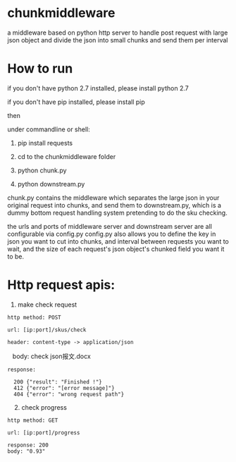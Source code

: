 # chunkmiddleware
a middleware based on python http server to handle post request with large json object and divide the json into small chunks and send them per interval


# How to run

  if you don't have python 2.7 installed, please install python 2.7

  if you don't have pip installed, please install pip

then

under commandline or shell:
  1. pip install requests
  
  2. cd to the chunkmiddleware folder
  
  3. python chunk.py
  
  4. python downstream.py

chunk.py contains the middleware which separates the large json in your original request into chunks, and send them to downstream.py, which is a dummy bottom request handling system pretending to do the sku checking.

the urls and ports of middleware server and downstream server are all configurable via config.py
config.py also allows you to define the key in json you want to cut into chunks, and interval between requests you want to wait, and the size of each request's json object's chunked field you want it to be.

# Http request apis:


  1. make check request
    
    http method: POST
  
    url: [ip:port]/skus/check
    
    header: content-type -> application/json
    
    body: check json报文.docx
    
    response: 
      
      200 {"result": "Finished !"}
      412 {"error": "[error message]"}
      404 {"error": "wrong request path"}
    
  2. check progress
    
    http method: GET
    
    url: [ip:port]/progress
    
    response: 200
    body: "0.93"
    
    
    
    
    
  
